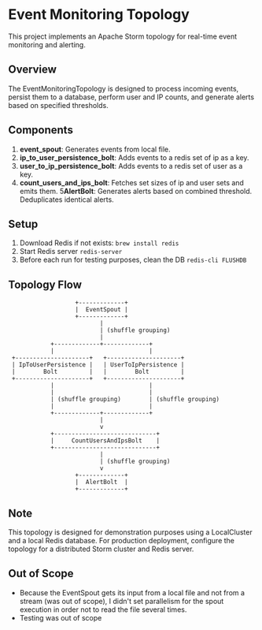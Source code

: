 # Event Monitoring Topology

This project implements an Apache Storm topology for real-time event monitoring and alerting.

## Overview

The EventMonitoringTopology is designed to process incoming events, persist them to a database, perform user and IP counts, and generate alerts based on specified thresholds.

## Components

1. **event_spout**: Generates events from local file.
2. **ip_to_user_persistence_bolt**: Adds events to a redis set of ip as a key.
3. **user_to_ip_persistence_bolt**: Adds events to a redis set of user as a key.
4. **count_users_and_ips_bolt**: Fetches set sizes of ip and user sets and emits them.
5**AlertBolt**: Generates alerts based on combined threshold. Deduplicates identical alerts.

## Setup
1. Download Redis if not exists: `brew install redis`
2. Start Redis server `redis-server`
3. Before each run for testing purposes, clean the DB `redis-cli FLUSHDB`

## Topology Flow

```
                   +-------------+
                   |  EventSpout |
                   +-------------+
                          |
                          | (shuffle grouping)
                          |
            +-------------+-------------+
            |                           |
 +---------------------+   +---------------------+
 | IpToUserPersistence |   | UserToIpPersistence |
 |        Bolt         |   |        Bolt         |
 +---------------------+   +---------------------+
            |                           |
            |                           |
            | (shuffle grouping)        | (shuffle grouping)
            |                           |
            +-------------+-------------+
                          |
                          v
            +-----------------------------+
            |     CountUsersAndIpsBolt    |
            +-----------------------------+
                          |
                          | (shuffle grouping)
                          v
                   +-------------+
                   |  AlertBolt  |
                   +-------------+

```

## Note
This topology is designed for demonstration purposes using a LocalCluster and a local Redis database. For production deployment, configure the topology for a distributed Storm cluster and Redis server.

## Out of Scope
* Because the EventSpout gets its input from a local file and not from a stream (was out of scope), I didn't set parallelism for the spout execution in order not to read the file several times.
* Testing was out of scope
